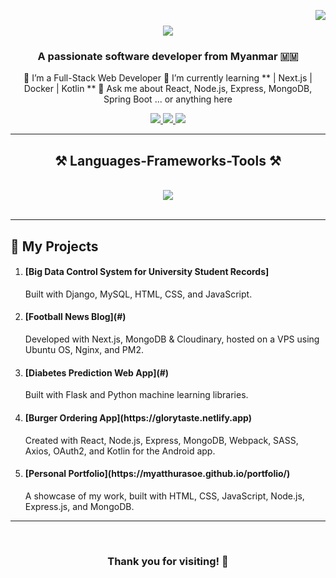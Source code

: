 <img
  align="right"
  src="https://visitor-badge.laobi.icu/badge?page_id=MyatThuraSoe"
/>
<h1 align="center">
  <img
    src="https://readme-typing-svg.herokuapp.com/?font=Righteous&size=35&center=true&vCenter=true&width=500&height=70&duration=4000&lines=Hi+There!+👋;+I'm+Myat+Thura+Soe!;"
  />
</h1>
<h3 align="center">A passionate software developer from Myanmar 🇲🇲</h3>
<p align="center">
  🔭 I’m a Full-Stack Web Developer 
  🌱 I’m currently learning ** | Next.js | Docker | Kotlin ** 
  💬 Ask me about React, Node.js, Express, MongoDB, Spring Boot ... or anything here 
</p>
<div align="center">
  <a href="mailto:myatthu.dev@gmail.com">
    <img
      src="https://img.shields.io/badge/Gmail-333333?style=for-the-badge&logo=gmail&logoColor=red"
    />
  </a>
  <a href="https://linkedin.com/in/myatthurasoe" target="_blank">
    <img
      src="https://img.shields.io/badge/LinkedIn-0077B5?style=for-the-badge&logo=linkedin&logoColor=white"
    />
  </a>
  <a href="https://myatthurasoe.github.io/portfolio/" target="_blank">
    <img
      src="https://img.shields.io/badge/Portfolio-FF5722?style=for-the-badge&logo=vercel&logoColor=white"
    />
  </a>
</div>
<hr />
<h2 align="center">⚒️ Languages-Frameworks-Tools ⚒️</h2>
<br />
<div align="center">
  <img
    src="https://skillicons.dev/icons?i=html,css,js,react,nodejs,express,nextjs,mongodb,mysql,python,flask,django,kotlin,php,git,linux"
  />
</div>
<br />
<hr />
<h2>📂 My Projects</h2>
<ol>
  <li>
    <h4>[Big Data Control System for University Student Records]</h4>
    Built with Django, MySQL, HTML, CSS, and JavaScript.
  </li>
  <li>
    <h4>[Football News Blog](#)</h4>
    Developed with Next.js, MongoDB & Cloudinary, hosted on a VPS using Ubuntu
    OS, Nginx, and PM2.
  </li>
  <li>
    <h4>[Diabetes Prediction Web App](#)</h4>
    Built with Flask and Python machine learning libraries.
  </li>
  <li>
    <h4>[Burger Ordering App](https://glorytaste.netlify.app)</h4>
    Created with React, Node.js, Express, MongoDB, Webpack, SASS, Axios, OAuth2,
    and Kotlin for the Android app.
  </li>
  <li>
    <h4>[Personal Portfolio](https://myatthurasoe.github.io/portfolio/)</h4>
    A showcase of my work, built with HTML, CSS, JavaScript, Node.js,
    Express.js, and MongoDB.
  </li>
</ol>
<hr />
<br />
<div align="center"><h3>Thank you for visiting! 🚀</h3></div>
<br />
